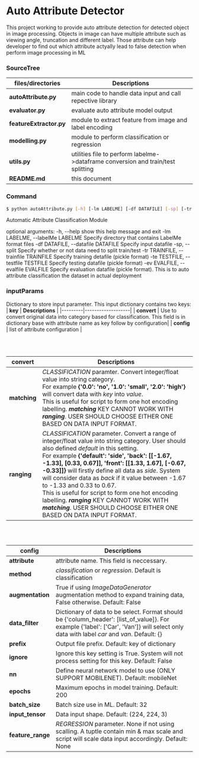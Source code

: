 # Auto Attribute Detector
This project working to provide auto attribute detection for detected object in image processing. Objects in image can have multiple attribute such as viewing angle, truncation and different label. Those attribute can help developer to find out which attribute actyally lead to false detection when perform image processing in ML

### SourceTree
|   **files/directories**    |   **Descriptions**   |
|----------------------------|---------------------|
|**autoAttribute.py**    |main code to handle data input and call repective library|
|**evaluator.py** | evaluate auto attribute model output |
|**featureExtractor.py**| module to extract feature from image and label encoding|
|**modelling.py**| module to perform classification or regression|
|**utils.py** | utilities file to perform labelme->dataframe conversion and train/test splitting  |
|**README.md**|this document|

### Command
```sh
$ python autoAttribute.py [-h] [-lm LABELME] [-df DATAFILE] [-sp] [-tr TRAINFILE] [-te TESTFILE] [-ev EVALFILE]
```

Automatic Attribute Classification Module

optional arguments:
  -h, --help            show this help message and exit
  -lm LABELME, --labelMe LABELME
                        Specify directory that contains LabelMe format files
  -df DATAFILE, --datafile DATAFILE
                        Specify input datafile
  -sp, --split          Specify whether or not data need to split train/test
  -tr TRAINFILE, --trainfile TRAINFILE
                        Specify training detafile (pickle format)
  -te TESTFILE, --testfile TESTFILE
                        Specify testing datafile (pickle format)
  -ev EVALFILE, --evalfile EVALFILE
                        Specify evaluation datafile (pickle format). This is to auto attribute classification the dataset in actual deployment

### inputParams

Dictionary to store input parameter. This input dictionary contains two keys:
| **key** | **Descriptions**  |
|---------|-------------------|
| **convert** | Use to convert original data into category based for classification. This field is in dictionary base with attribute name as key follow by configuration|
| **config**  | list of attribute configuration |

</br></br>

| **convert** | **Descriptions**  |
|-------------|-------------------|
|**matching**|_CLASSIFICATION_ paramter. Convert integer/float value into string category.</br> For example **{'0.0': 'no', '1.0': 'small', '2.0': 'high'}** will convert data with _key_ into _value_.</br> This is useful for script to form one hot encoding labelling. **_matching_** KEY CANNOT WORK WITH **_ranging_**. USER SHOULD CHOOSE EITHER ONE BASED ON DATA INPUT FORMAT.|
|**ranging**|_CLASSIFICATION_ parameter. Convert a range of integer/float value into string category. User should also defined _default_ in this setting.</br> For example **{'default': 'side', 'back': [[-1.67, -1.33], [0.33, 0.67]], 'front': [[1.33, 1.67], [-0.67, -0.33]]}** will firstly define all data as _side_. System will consider data as _back_ if it value between -1.67 to -1.33 and 0.33 to 0.67.</br>  This is useful for script to form one hot encoding labelling. **_ranging_** KEY CANNOT WORK WITH **_matching_**. USER SHOULD CHOOSE EITHER ONE BASED ON DATA INPUT FORMAT.|

</br></br>

| **config**  | **Descriptions**  |
|-------------|-------------------|
|**attribute**| attribute name. This field is neccessary. |
|**method**|_classification_ or _regression_. Default is classification|
|**augmentation**|True if using _ImageDataGenerator_ augmentation method to expand training data, False otherwise. Default: False|
|**data_filter**|Dictionary of data to be select. Format should be {'column_header': [list_of_value]}. For example {'label': ['Car', 'Van']} will select only data with label _car_ and _van_. Default: {}|
|**prefix**|Output file prefix. Default: key of dictionary|
|**ignore**|Ignore this key setting is True. System will not process setting for this key. Default: False|
|**nn**|Define neural network model to use (ONLY SUPPORT MOBILENET). Default: mobileNet|
|**epochs**|Maximum epochs in model training. Default: 200|
|**batch_size**|Batch size use in ML. Default: 32|
|**input_tensor**|Data input shape. Default: (224, 224, 3)|
|**feature_range**|_REGRESSION_ parameter. None if not using scalling. A tuptle contain min & max scale and script will scale data input accordingly. Default: None|
